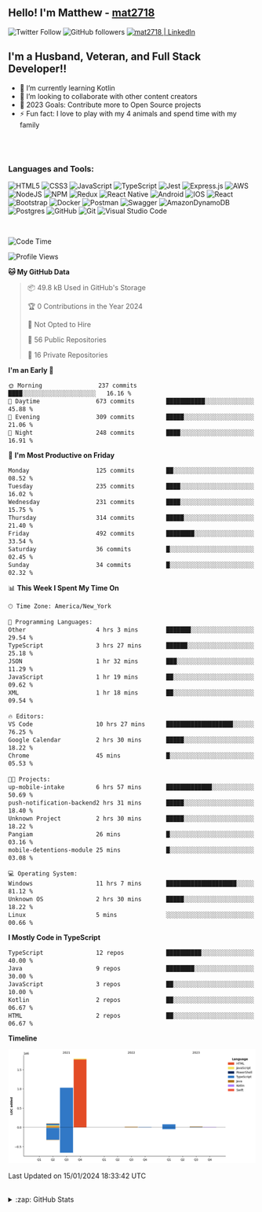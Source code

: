 ## Hello! I'm Matthew - [mat2718][website]

![Twitter Follow](https://img.shields.io/twitter/follow/matthewterry68?color=1DA1F2&logo=twitter&style=for-the-badge)
![GitHub followers](https://img.shields.io/github/followers/mat2718?logo=github&style=for-the-badge)
[<img  alt="mat2718 | LinkedIn"  src="https://img.shields.io/badge/LinkedIn-0077B5?style=for-the-badge&logo=linkedin&logoColor=white" />][linkedin]

## I'm a Husband, Veteran, and Full Stack Developer!!

- 🌱 I’m currently learning Kotlin
- 👯 I’m looking to collaborate with other content creators
- 🥅 2023 Goals: Contribute more to Open Source projects
- ⚡ Fun fact: I love to play with my 4 animals and spend time with my family

<br />
<br />

### Languages and Tools:

![HTML5](https://img.shields.io/badge/html5-%23E34F26.svg?style=for-the-badge&logo=html5&logoColor=white)
![CSS3](https://img.shields.io/badge/css3-%231572B6.svg?style=for-the-badge&logo=css3&logoColor=white)
![JavaScript](https://img.shields.io/badge/javascript-%23323330.svg?style=for-the-badge&logo=javascript&logoColor=%23F7DF1E)
![TypeScript](https://img.shields.io/badge/typescript-%23007ACC.svg?style=for-the-badge&logo=typescript&logoColor=white)
![Jest](https://img.shields.io/badge/-jest-%23C21325?style=for-the-badge&logo=jest&logoColor=white)
![Express.js](https://img.shields.io/badge/express.js-%23404d59.svg?style=for-the-badge&logo=express&logoColor=%2361DAFB)
![AWS](https://img.shields.io/badge/AWS-%23FF9900.svg?style=for-the-badge&logo=amazon-aws&logoColor=white)
![NodeJS](https://img.shields.io/badge/node.js-6DA55F?style=for-the-badge&logo=node.js&logoColor=white)
![NPM](https://img.shields.io/badge/NPM-%23000000.svg?style=for-the-badge&logo=npm&logoColor=white)
![Redux](https://img.shields.io/badge/redux-%23593d88.svg?style=for-the-badge&logo=redux&logoColor=white)
![React Native](https://img.shields.io/badge/react_native-%2320232a.svg?style=for-the-badge&logo=react&logoColor=%2361DAFB)
![Android](https://img.shields.io/badge/Android-3DDC84?style=for-the-badge&logo=android&logoColor=white)
![IOS](https://img.shields.io/badge/iOS-000000?style=for-the-badge&logo=ios&logoColor=white)
![React](https://img.shields.io/badge/react-%2320232a.svg?style=for-the-badge&logo=react&logoColor=%2361DAFB)
![Bootstrap](https://img.shields.io/badge/bootstrap-%23563D7C.svg?style=for-the-badge&logo=bootstrap&logoColor=white)
![Docker](https://img.shields.io/badge/docker-%230db7ed.svg?style=for-the-badge&logo=docker&logoColor=white)
![Postman](https://img.shields.io/badge/Postman-FF6C37?style=for-the-badge&logo=postman&logoColor=white)
![Swagger](https://img.shields.io/badge/-Swagger-%23Clojure?style=for-the-badge&logo=swagger&logoColor=white)
![AmazonDynamoDB](https://img.shields.io/badge/Amazon%20DynamoDB-4053D6?style=for-the-badge&logo=Amazon%20DynamoDB&logoColor=white)
![Postgres](https://img.shields.io/badge/postgres-%23316192.svg?style=for-the-badge&logo=postgresql&logoColor=white)
![GitHub](https://img.shields.io/badge/github-%23121011.svg?style=for-the-badge&logo=github&logoColor=white)
![Git](https://img.shields.io/badge/git-%23F05033.svg?style=for-the-badge&logo=git&logoColor=white)
![Visual Studio Code](https://img.shields.io/badge/Visual%20Studio%20Code-0078d7.svg?style=for-the-badge&logo=visual-studio-code&logoColor=white)

<br />

<!--START_SECTION:waka-->
![Code Time](http://img.shields.io/badge/Code%20Time-2%2C803%20hrs%202%20mins-blue)

![Profile Views](http://img.shields.io/badge/Profile%20Views-1-blue)

**🐱 My GitHub Data** 

> 📦 49.8 kB Used in GitHub's Storage 
 > 
> 🏆 0 Contributions in the Year 2024
 > 
> 🚫 Not Opted to Hire
 > 
> 📜 56 Public Repositories 
 > 
> 🔑 16 Private Repositories 
 > 
**I'm an Early 🐤** 

```text
🌞 Morning                237 commits         ████░░░░░░░░░░░░░░░░░░░░░   16.16 % 
🌆 Daytime                673 commits         ███████████░░░░░░░░░░░░░░   45.88 % 
🌃 Evening                309 commits         █████░░░░░░░░░░░░░░░░░░░░   21.06 % 
🌙 Night                  248 commits         ████░░░░░░░░░░░░░░░░░░░░░   16.91 % 
```
📅 **I'm Most Productive on Friday** 

```text
Monday                   125 commits         ██░░░░░░░░░░░░░░░░░░░░░░░   08.52 % 
Tuesday                  235 commits         ████░░░░░░░░░░░░░░░░░░░░░   16.02 % 
Wednesday                231 commits         ████░░░░░░░░░░░░░░░░░░░░░   15.75 % 
Thursday                 314 commits         █████░░░░░░░░░░░░░░░░░░░░   21.40 % 
Friday                   492 commits         ████████░░░░░░░░░░░░░░░░░   33.54 % 
Saturday                 36 commits          █░░░░░░░░░░░░░░░░░░░░░░░░   02.45 % 
Sunday                   34 commits          █░░░░░░░░░░░░░░░░░░░░░░░░   02.32 % 
```


📊 **This Week I Spent My Time On** 

```text
🕑︎ Time Zone: America/New_York

💬 Programming Languages: 
Other                    4 hrs 3 mins        ███████░░░░░░░░░░░░░░░░░░   29.54 % 
TypeScript               3 hrs 27 mins       ██████░░░░░░░░░░░░░░░░░░░   25.18 % 
JSON                     1 hr 32 mins        ███░░░░░░░░░░░░░░░░░░░░░░   11.29 % 
JavaScript               1 hr 19 mins        ██░░░░░░░░░░░░░░░░░░░░░░░   09.62 % 
XML                      1 hr 18 mins        ██░░░░░░░░░░░░░░░░░░░░░░░   09.54 % 

🔥 Editors: 
VS Code                  10 hrs 27 mins      ███████████████████░░░░░░   76.25 % 
Google Calendar          2 hrs 30 mins       █████░░░░░░░░░░░░░░░░░░░░   18.22 % 
Chrome                   45 mins             █░░░░░░░░░░░░░░░░░░░░░░░░   05.53 % 

🐱‍💻 Projects: 
up-mobile-intake         6 hrs 57 mins       █████████████░░░░░░░░░░░░   50.69 % 
push-notification-backend2 hrs 31 mins       █████░░░░░░░░░░░░░░░░░░░░   18.40 % 
Unknown Project          2 hrs 30 mins       █████░░░░░░░░░░░░░░░░░░░░   18.22 % 
Pangiam                  26 mins             █░░░░░░░░░░░░░░░░░░░░░░░░   03.16 % 
mobile-detentions-module 25 mins             █░░░░░░░░░░░░░░░░░░░░░░░░   03.08 % 

💻 Operating System: 
Windows                  11 hrs 7 mins       ████████████████████░░░░░   81.12 % 
Unknown OS               2 hrs 30 mins       █████░░░░░░░░░░░░░░░░░░░░   18.22 % 
Linux                    5 mins              ░░░░░░░░░░░░░░░░░░░░░░░░░   00.66 % 
```

**I Mostly Code in TypeScript** 

```text
TypeScript               12 repos            ██████████░░░░░░░░░░░░░░░   40.00 % 
Java                     9 repos             ████████░░░░░░░░░░░░░░░░░   30.00 % 
JavaScript               3 repos             ██░░░░░░░░░░░░░░░░░░░░░░░   10.00 % 
Kotlin                   2 repos             ██░░░░░░░░░░░░░░░░░░░░░░░   06.67 % 
HTML                     2 repos             ██░░░░░░░░░░░░░░░░░░░░░░░   06.67 % 
```



**Timeline**

![Lines of Code chart](https://raw.githubusercontent.com/mat2718/mat2718/main/assets/bar_graph.png)


 Last Updated on 15/01/2024 18:33:42 UTC
<!--END_SECTION:waka-->

<br />

<details>
  <summary>:zap: GitHub Stats</summary>

  <img align="left" alt="codeSTACKr's GitHub Stats" src="https://github-readme-stats-mat2718.vercel.app/api?username=mat2718&show_icons=true&hide_border=true" />

</details>

[website]: https://www.linkedin.com/in/matthew-terry-9a1b57185
[course]: http://vsCodeHero.com
[twitter]: https://twitter.com/codeSTACKr
[youtube]: https://youtube.com/codeSTACKr
[instagram]: https://instagram.com/codeSTACKr
[linkedin]: https://www.linkedin.com/in/matthew-terry-9a1b57185
[webdevplaylist]: https://www.youtube.com/playlist?list=PLkwxH9e_vrAJ0WbEsFA9W3I1W-g_BTsbt
[jsplaylist]: https://www.youtube.com/playlist?list=PLkwxH9e_vrALRJKu7wfXby3MKeflhTu6B
[cssplaylist]: https://www.youtube.com/playlist?list=PLkwxH9e_vrALSdvZuEh6gqQdmDoDIoqz4
[reactplaylist]: https://www.youtube.com/playlist?list=PLkwxH9e_vrAK4TdffpxKY3QGyHCpxFcQ0
